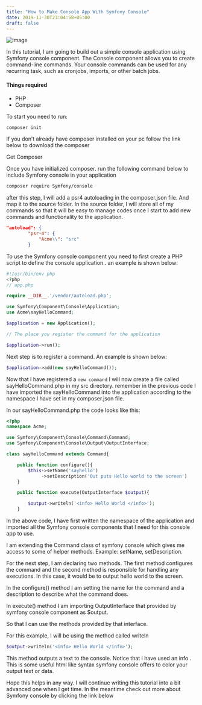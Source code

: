```yaml
---
title: "How to Make Console App With Symfony Console"
date: 2019-11-30T23:04:58+05:00
draft: false
---
```

![image](https://boring-dragon.sgp1.digitaloceanspaces.com/images/2cCwy.png)

In this tutorial, I am going to build out a simple console application using Symfony console component. The Console component allows you to create command-line commands. Your console commands can be used for any recurring task, such as cronjobs, imports, or other batch jobs.



#### Things required

 - PHP
 - Composer


To start you need to run:

```bash
composer init
```
If you don’t already have composer installed on your pc follow the link below to download the composer

Get Composer

Once you have initialized composer. run the following command below to include Symfony console in your application

```bash
composer require Symfony/console
```
after this step, I will add a psr4 autoloading in the composer.json file. And map it to the source folder. In the source folder, I will store all of my commands so that it will be easy to manage codes once I start to add new commands and functionality to the application.
```json
"autoload": {
        "psr-4": {
            "Acme\\": "src"
        }
```
To use the Symfony console component you need to first create a PHP script to define the console application.. an example is shown below:

```php
#!/usr/bin/env php
<?php
// app.php

require __DIR__.'/vendor/autoload.php';

use Symfony\Component\Console\Application;
use Acme\sayHelloCommand;

$application = new Application();

// The place you register the command for the application

$application->run();
```

Next step is to register a command. An example is shown below:

```php
$application->add(new sayHelloCommand());
```

Now that I have registered a `new command` I will now create a file called sayHelloCommand.php in my src directory. remember in the previous code I have imported the sayHelloCommand into the application according to the namespace I have set in my composer.json file.

In our sayHelloCommand.php the code looks like this:
```php
<?php
namespace Acme;

use Symfony\Component\Console\Command\Command;
use Symfony\Component\Console\Output\OutputInterface;

class sayHelloCommand extends Command{

    public function configure(){
        $this->setName('sayhello')
             ->setDescription('Out puts Hello world to the screen')
    }

    public function execute(OutputInterface $output){

        $output->writeln('<info> Hello World </info>');
    }

```

In the above code, I have first written the namespace of the application and imported all the Symfony console components that I need for this console app to use.

I am extending the Command class of symfony console which gives me access to some of helper methods. Example: setName, setDescription.

For the next step, I am declaring two methods. The first method configures the command and the second method is responsible for handling any executions. In this case, it would be to output hello world to the screen.

In the configure() method I am setting the name for the command and a description to describe what the command does.

In execute() method I am importing OutputInterface that provided by symfony console component as $output.

So that I can use the methods provided by that interface.

For this example, I will be using the method called writeln

```php
$output->writeln('<info> Hello World </info>');
```

This method outputs a text to the console. Notice that i have used an info . This is some useful html like syntax symfony console offers to color your output text or data.

Hope this helps in any way. I will continue writing this tutorial into a bit advanced one when I get time. In the meantime check out more about Symfony console by clicking the link below
